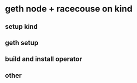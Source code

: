 # geth node + racecouse on kind

## setup kind

## geth setup

## build and install operator

## other

